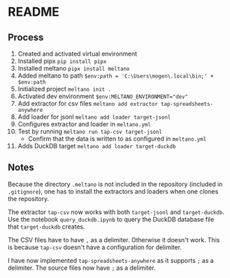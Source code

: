 # README

## Process

1. Created and activated virtual environment
2. Installed pipx `pip install pipx`
3. Installed meltano `pipx install meltano`
4. Added meltano to path `$env:path = 'C:\Users\mogen\.local\bin;' + $env:path`
5. Initialized project `meltano init .`
6. Activated dev environment `$env:MELTANO_ENVIRONMENT="dev"`
7. Add extractor for csv files `meltano add extractor tap-spreadsheets-anywhere`
8. Add loader for jsonl `meltano add loader target-jsonl`
9. Configures extractor and loader in `meltano.yml`
10. Test by running `meltano run tap-csv target-jsonl`
    - Confirm that the data is written to as configured in `meltano.yml`
11. Adds DuckDB target `meltano add loader target-duckdb`

## Notes

Because the directory `.meltano` is not included in the repository (included in `.gitignore`), one has to install the extractors and loaders when one clones the repository.

The extractor `tap-csv` now works with both `target-jsonl` and `target-duckdb`. Use the notebook `query_duckdb.ipynb` to query the DuckDB database file that `target-duckdb` creates.

The CSV files have to have `,` as a delimiter. Otherwise it doesn't work. This is because `tap-csv` doesn't have a configuration for delimiter.

I have now implemented `tap-spreadsheets-anywhere` as it supports `;` as a delimiter. The source files now have `;` as a delimiter.
